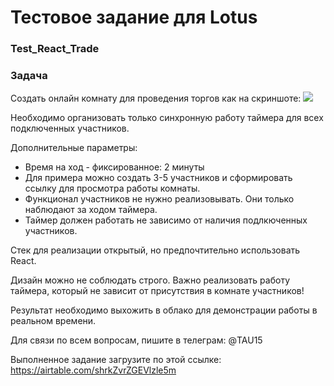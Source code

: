 # Тестовое задание для Lotus
### Test_React_Trade
### Задача 
Создать онлайн комнату для проведения торгов как на скриншоте:
<img src="https://raw.githubusercontent.com/lotus-uems/Test_React_Trade/main/timer.png">

Необходимо организовать только синхронную работу таймера для всех подключенных участников.

Дополнительные параметры:
* Время на ход - фиксированное: 2 минуты
* Для примера можно создать 3-5 участников и сформировать ссылку для просмотра работы комнаты.
* Функционал участников не нужно реализовывать. Они только наблюдают за ходом таймера.
* Таймер должен работать не зависимо от наличия подлкюченных участников.

Стек для реализации открытый, но предпочтительно использовать React.

Дизайн можно не соблюдать строго. Важно реализовать работу таймера, который не зависит от присутствия в комнате участников!

Результат необходимо выхожить в облако для демонстрации работы в реальном времени.

Для связи по всем вопросам, пишите в телеграм: @TAU15

Выполненное задание загрузите по этой ссылке: https://airtable.com/shrkZvrZGEVlzle5m
